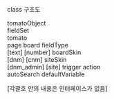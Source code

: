 class 구조도

tomatoObject		
	fieldSet	
	tomato	
		page
		board
	fieldType	
		[text]
		[number]
	boardSkin	
		[dnm]
		[cnm]
	siteSkin	
		[dnm_admin]
		[site]
	trigger	
	action	
		autoSearch
		defaultVariable


[각괄호 안의 내용은 인터페이스가 없음]
